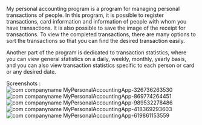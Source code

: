 My personal accounting program is a program for managing personal transactions of people. In this program, it is possible to register transactions, card information and information of people with whom you have transactions. It is also possible to save the image of the receipt for transactions. To view the completed transactions, there are many options to sort the transactions so that you can find the desired transaction easily.

Another part of the program is dedicated to transaction statistics, where you can view general statistics on a daily, weekly, monthly, yearly basis, and you can also view transaction statistics specific to each person or card or any desired date. 

Screenshots :
![com companyname MyPersonalAccountingApp-326736263530](https://github.com/FardinFarnezhad/MPI/assets/77515835/e76b33ad-aab1-4bfa-ad12-1fdceffe6c75)
![com companyname MyPersonalAccountingApp-869774264451](https://github.com/FardinFarnezhad/MPI/assets/77515835/7b746efa-7a82-4952-be10-c1bc2924ff59)
![com companyname MyPersonalAccountingApp-989532278486](https://github.com/FardinFarnezhad/MPI/assets/77515835/f116f029-72cb-42d0-be8b-568a8145ecd8)
![com companyname MyPersonalAccountingApp-418369293603](https://github.com/FardinFarnezhad/MPI/assets/77515835/9e9a512f-f110-4871-beda-43c1455a527f)
![com companyname MyPersonalAccountingApp-619861153559](https://github.com/FardinFarnezhad/MPI/assets/77515835/6f726860-572b-4363-ad51-fa2f4b701e7f)
